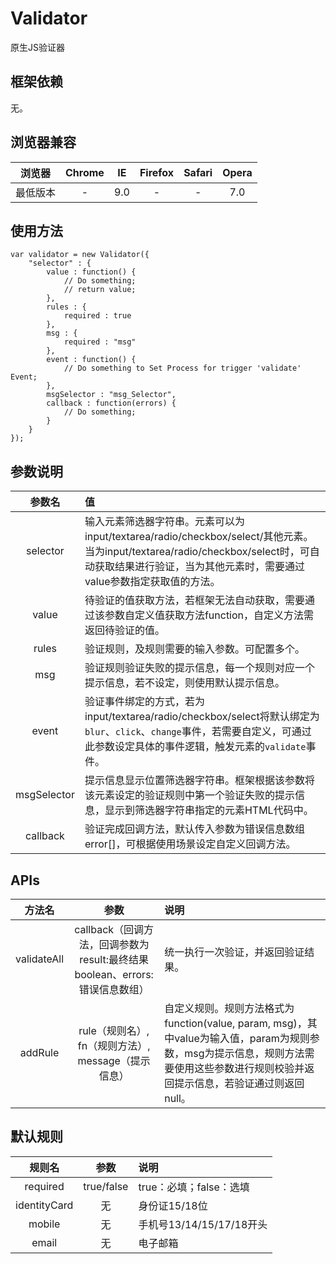 # Validator
原生JS验证器

## 框架依赖

无。

## 浏览器兼容

|浏览器|Chrome|IE|Firefox|Safari|Opera|
|:----:|:-------:|:-------:|:------:|:-------:|:-------:|
|最低版本|-|9.0|-|-|7.0|

## 使用方法

	var validator = new Validator({
		"selector" : {
			value : function() {
				// Do something;
				// return value;
			},
			rules : {
				required : true
			},
			msg : {
				required : "msg"
			},
			event : function() {
				// Do something to Set Process for trigger 'validate' Event;
			},
			msgSelector : "msg_Selector",
			callback : function(errors) {
				// Do something;
			}
		}
	});

## 参数说明

|参数名|值|
|:-------------------------------:|:------------------------------------------------------------------|
|selector|输入元素筛选器字符串。元素可以为input/textarea/radio/checkbox/select/其他元素。当为input/textarea/radio/checkbox/select时，可自动获取结果进行验证，当为其他元素时，需要通过value参数指定获取值的方法。|
|value|待验证的值获取方法，若框架无法自动获取，需要通过该参数自定义值获取方法function，自定义方法需返回待验证的值。|
|rules|验证规则，及规则需要的输入参数。可配置多个。|
|msg|验证规则验证失败的提示信息，每一个规则对应一个提示信息，若不设定，则使用默认提示信息。|
|event|验证事件绑定的方式，若为input/textarea/radio/checkbox/select将默认绑定为<code>blur</code>、<code>click</code>、<code>change</code>事件，若需要自定义，可通过此参数设定具体的事件逻辑，触发元素的<code>validate</code>事件。|
|msgSelector|提示信息显示位置筛选器字符串。框架根据该参数将该元素设定的验证规则中第一个验证失败的提示信息，显示到筛选器字符串指定的元素HTML代码中。|
|callback|验证完成回调方法，默认传入参数为错误信息数组error[]，可根据使用场景设定自定义回调方法。|

## APIs

|方法名|参数|说明|
|:-------------------------------:|:-------------------------------:|:-----------------------------------------------|
|validateAll|callback（回调方法，回调参数为result:最终结果boolean、errors:错误信息数组）|统一执行一次验证，并返回验证结果。|
|addRule|rule（规则名）, fn（规则方法）, message（提示信息）|自定义规则。规则方法格式为function(value, param, msg)，其中value为输入值，param为规则参数，msg为提示信息，规则方法需要使用这些参数进行规则校验并返回提示信息，若验证通过则返回null。|

## 默认规则

|规则名|参数|说明|
|:-------------------------------:|:-------------------------------:|:-----------------------------------------------|
|required|true/false|true：必填；false：选填|
|identityCard|无|身份证15/18位|
|mobile|无|手机号13/14/15/17/18开头|
|email|无|电子邮箱|
